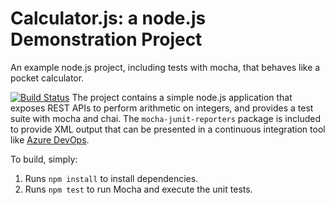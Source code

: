 Calculator.js: a node.js Demonstration Project
==============================================
An example node.js project, including tests with mocha, that behaves like
a pocket calculator.

[![Build Status](https://dev.azure.com/az400ess/Integrating%20External%20Source%20Control%20with%20Azure%20Pipelines/_apis/build/status/az400ess.calculator?branchName=master)](https://dev.azure.com/az400ess/Integrating%20External%20Source%20Control%20with%20Azure%20Pipelines/_build/latest?definitionId=17&branchName=master)
The project contains a simple node.js application that exposes REST APIs
to perform arithmetic on integers, and provides a test suite with mocha
and chai.  The `mocha-junit-reporters` package is included to provide XML
output that can be presented in a continuous integration tool like
[Azure DevOps](https://azure.com/devops).

To build, simply:

1. Runs `npm install` to install dependencies.
2. Runs `npm test` to run Mocha and execute the unit tests.

